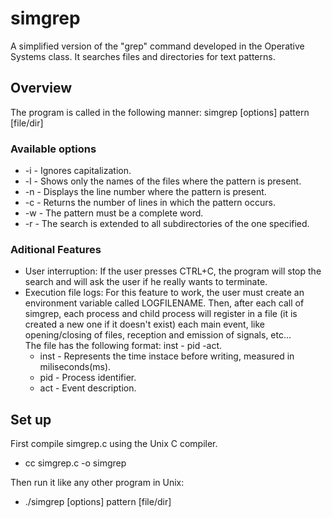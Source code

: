 # simgrep

A simplified version of the "grep" command developed in the Operative Systems class. It searches files and directories for text 
patterns.

## Overview

The program is called in the following manner: simgrep [options] pattern [file/dir]

### Available options

* -i - Ignores capitalization.
* -l - Shows only the names of the files where the pattern is present.
* -n - Displays the line number where the pattern is present.
* -c - Returns the number of lines in which the pattern occurs.
* -w - The pattern must be a complete word.
* -r - The search is extended to all subdirectories of the one specified.

### Aditional Features

* User interruption: If the user presses CTRL+C, the program will stop the search and will ask the user if he really wants to terminate.
* Execution file logs: For this feature to work, the user must create an environment variable called LOGFILENAME. Then, after each call
of simgrep, each process and child process will register in a file (it is created a new one if it doesn't exist) each main event,
like opening/closing of files, reception and emission of signals, etc...  
The file has the following format: inst - pid -act.  
  * inst - Represents the time instace before writing, measured in miliseconds(ms).
  * pid - Process identifier.
  * act - Event description.
  
## Set up

First compile simgrep.c using the Unix C compiler.

* cc simgrep.c -o simgrep

Then run it like any other program in Unix:

* ./simgrep [options] pattern [file/dir]
